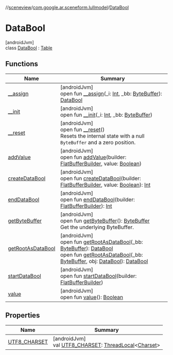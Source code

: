//[sceneview](../../../index.md)/[com.google.ar.sceneform.lullmodel](../index.md)/[DataBool](index.md)

# DataBool

[androidJvm]\
class [DataBool](index.md) : [Table](../../com.google.flatbuffers/-table/index.md)

## Functions

| Name | Summary |
|---|---|
| [__assign](__assign.md) | [androidJvm]<br>open fun [__assign](__assign.md)(_i: [Int](https://kotlinlang.org/api/latest/jvm/stdlib/kotlin/-int/index.html), _bb: [ByteBuffer](https://developer.android.com/reference/kotlin/java/nio/ByteBuffer.html)): [DataBool](index.md) |
| [__init](__init.md) | [androidJvm]<br>open fun [__init](__init.md)(_i: [Int](https://kotlinlang.org/api/latest/jvm/stdlib/kotlin/-int/index.html), _bb: [ByteBuffer](https://developer.android.com/reference/kotlin/java/nio/ByteBuffer.html)) |
| [__reset](../../com.google.flatbuffers/-table/__reset.md) | [androidJvm]<br>open fun [__reset](../../com.google.flatbuffers/-table/__reset.md)()<br>Resets the internal state with a null `ByteBuffer` and a zero position. |
| [addValue](add-value.md) | [androidJvm]<br>open fun [addValue](add-value.md)(builder: [FlatBufferBuilder](../../com.google.flatbuffers/-flat-buffer-builder/index.md), value: [Boolean](https://kotlinlang.org/api/latest/jvm/stdlib/kotlin/-boolean/index.html)) |
| [createDataBool](create-data-bool.md) | [androidJvm]<br>open fun [createDataBool](create-data-bool.md)(builder: [FlatBufferBuilder](../../com.google.flatbuffers/-flat-buffer-builder/index.md), value: [Boolean](https://kotlinlang.org/api/latest/jvm/stdlib/kotlin/-boolean/index.html)): [Int](https://kotlinlang.org/api/latest/jvm/stdlib/kotlin/-int/index.html) |
| [endDataBool](end-data-bool.md) | [androidJvm]<br>open fun [endDataBool](end-data-bool.md)(builder: [FlatBufferBuilder](../../com.google.flatbuffers/-flat-buffer-builder/index.md)): [Int](https://kotlinlang.org/api/latest/jvm/stdlib/kotlin/-int/index.html) |
| [getByteBuffer](../../com.google.flatbuffers/-table/get-byte-buffer.md) | [androidJvm]<br>open fun [getByteBuffer](../../com.google.flatbuffers/-table/get-byte-buffer.md)(): [ByteBuffer](https://developer.android.com/reference/kotlin/java/nio/ByteBuffer.html)<br>Get the underlying ByteBuffer. |
| [getRootAsDataBool](get-root-as-data-bool.md) | [androidJvm]<br>open fun [getRootAsDataBool](get-root-as-data-bool.md)(_bb: [ByteBuffer](https://developer.android.com/reference/kotlin/java/nio/ByteBuffer.html)): [DataBool](index.md)<br>open fun [getRootAsDataBool](get-root-as-data-bool.md)(_bb: [ByteBuffer](https://developer.android.com/reference/kotlin/java/nio/ByteBuffer.html), obj: [DataBool](index.md)): [DataBool](index.md) |
| [startDataBool](start-data-bool.md) | [androidJvm]<br>open fun [startDataBool](start-data-bool.md)(builder: [FlatBufferBuilder](../../com.google.flatbuffers/-flat-buffer-builder/index.md)) |
| [value](value.md) | [androidJvm]<br>open fun [value](value.md)(): [Boolean](https://kotlinlang.org/api/latest/jvm/stdlib/kotlin/-boolean/index.html) |

## Properties

| Name | Summary |
|---|---|
| [UTF8_CHARSET](../../com.google.flatbuffers/-table/-u-t-f8_-c-h-a-r-s-e-t.md) | [androidJvm]<br>val [UTF8_CHARSET](../../com.google.flatbuffers/-table/-u-t-f8_-c-h-a-r-s-e-t.md): [ThreadLocal](https://developer.android.com/reference/kotlin/java/lang/ThreadLocal.html)&lt;[Charset](https://developer.android.com/reference/kotlin/java/nio/charset/Charset.html)&gt; |
